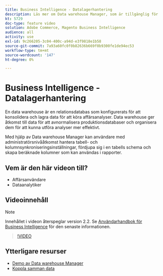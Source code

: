 ```yaml
---
title: Business Intelligence - Datalagerhantering
description: Läs mer om Data warehouse Manager, som är tillgänglig för administratörsanvändare i Business Intelligence.
kt: 5729
doc-type: feature video
solution: Adobe Commerce, Magento Business Intelligence
audience: all
activity: use
exl-id: 9c266205-3c04-400c-a94d-e3f9818e1b58
source-git-commit: 7a93a60fc0f0b82636b669f0b9300fe1de94ec53
workflow-type: tm+mt
source-wordcount: '147'
ht-degree: 0%

---
```


# Business Intelligence - Datalagerhantering

En data warehouse är en relationsdatabas som konfigurerats för att konsolidera och lagra data för att köra affärsanalyser. Data warehouse ger åtkomst till data för att avnormalisera produktionsdatabaser och organisera dem för att kunna utföra analyser mer effektivt.

Med hjälp av Data warehouse Manager kan användare med administratörsnivååtkomst hantera tabell- och kolumnsynkroniseringsinställningar, fördjupa sig i en tabells schema och skapa beräknade kolumner som kan användas i rapporter.

## Vem är den här videon till?

- Affärsanvändare
- Dataanalytiker

## Videoinnehåll

>[!NOTE]
>
>Innehållet i videon återspeglar version 2.2. Se [Användarhandbok för Business Intelligence](https://docs.magento.com/mbi/) för den senaste informationen.

>[!VIDEO](https://video.tv.adobe.com/v/35984?quality=12&learn=on)

## Ytterligare resurser

- [Demo av Data warehouse Manager](https://docs.magento.com/mbi/data-analyst/data-warehouse-mgr/tour-dwm.html)
- [Koppla samman data](https://docs.magento.com/mbi/data-analyst/importing-data/connecting-data/connecting-data.html)
